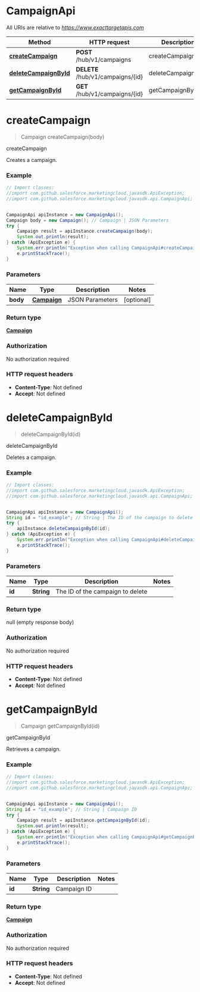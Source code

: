 # CampaignApi

All URIs are relative to *https://www.exacttargetapis.com*

Method | HTTP request | Description
------------- | ------------- | -------------
[**createCampaign**](CampaignApi.md#createCampaign) | **POST** /hub/v1/campaigns | createCampaign
[**deleteCampaignById**](CampaignApi.md#deleteCampaignById) | **DELETE** /hub/v1/campaigns/{id} | deleteCampaignById
[**getCampaignById**](CampaignApi.md#getCampaignById) | **GET** /hub/v1/campaigns/{id} | getCampaignById


<a name="createCampaign"></a>
# **createCampaign**
> Campaign createCampaign(body)

createCampaign

Creates a campaign.

### Example
```java
// Import classes:
//import com.github.salesforce.marketingcloud.javasdk.ApiException;
//import com.github.salesforce.marketingcloud.javasdk.api.CampaignApi;


CampaignApi apiInstance = new CampaignApi();
Campaign body = new Campaign(); // Campaign | JSON Parameters
try {
    Campaign result = apiInstance.createCampaign(body);
    System.out.println(result);
} catch (ApiException e) {
    System.err.println("Exception when calling CampaignApi#createCampaign");
    e.printStackTrace();
}
```

### Parameters

Name | Type | Description  | Notes
------------- | ------------- | ------------- | -------------
 **body** | [**Campaign**](Campaign.md)| JSON Parameters | [optional]

### Return type

[**Campaign**](Campaign.md)

### Authorization

No authorization required

### HTTP request headers

 - **Content-Type**: Not defined
 - **Accept**: Not defined

<a name="deleteCampaignById"></a>
# **deleteCampaignById**
> deleteCampaignById(id)

deleteCampaignById

Deletes a campaign.

### Example
```java
// Import classes:
//import com.github.salesforce.marketingcloud.javasdk.ApiException;
//import com.github.salesforce.marketingcloud.javasdk.api.CampaignApi;


CampaignApi apiInstance = new CampaignApi();
String id = "id_example"; // String | The ID of the campaign to delete
try {
    apiInstance.deleteCampaignById(id);
} catch (ApiException e) {
    System.err.println("Exception when calling CampaignApi#deleteCampaignById");
    e.printStackTrace();
}
```

### Parameters

Name | Type | Description  | Notes
------------- | ------------- | ------------- | -------------
 **id** | **String**| The ID of the campaign to delete |

### Return type

null (empty response body)

### Authorization

No authorization required

### HTTP request headers

 - **Content-Type**: Not defined
 - **Accept**: Not defined

<a name="getCampaignById"></a>
# **getCampaignById**
> Campaign getCampaignById(id)

getCampaignById

Retrieves a campaign.

### Example
```java
// Import classes:
//import com.github.salesforce.marketingcloud.javasdk.ApiException;
//import com.github.salesforce.marketingcloud.javasdk.api.CampaignApi;


CampaignApi apiInstance = new CampaignApi();
String id = "id_example"; // String | Campaign ID
try {
    Campaign result = apiInstance.getCampaignById(id);
    System.out.println(result);
} catch (ApiException e) {
    System.err.println("Exception when calling CampaignApi#getCampaignById");
    e.printStackTrace();
}
```

### Parameters

Name | Type | Description  | Notes
------------- | ------------- | ------------- | -------------
 **id** | **String**| Campaign ID |

### Return type

[**Campaign**](Campaign.md)

### Authorization

No authorization required

### HTTP request headers

 - **Content-Type**: Not defined
 - **Accept**: Not defined


